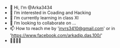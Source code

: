 - 👋 Hi, I’m @Arka3434
- 👀 I’m interested in Coading and Hacking
- 🌱 I’m currently learning in class XI
- 💞️ I’m looking to collaborate on ...
- 📫 How to reach me by 'jnvrs3410@gmail.com' or in 'https://www.facebook.com/arkadip.das.100/'
- 🥰🥰🥰🥰
<!---
Arka3434/Arka3434 is a ✨ special ✨ repository because its `README.md` (this file) appears on your GitHub profile.
You can click the Preview link to take a look at your changes.
--->
